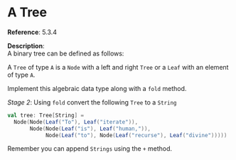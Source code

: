 # A Tree

**Reference**: 5.3.4

**Description**:  
A binary tree can be defined as follows:

A `Tree` of type `A` is a `Node` with a left and right `Tree`
or a `Leaf` with an element of type `A`.

Implement this algebraic data type along with a `fold` method.

*Stage 2*: Using `fold` convert the following `Tree` to a `String`

```scala
val tree: Tree[String] =
  Node(Node(Leaf("To"), Leaf("iterate")),
       Node(Node(Leaf("is"), Leaf("human,")),
            Node(Leaf("to"), Node(Leaf("recurse"), Leaf("divine")))))
```

Remember you can append `Strings` using the `+` method.
